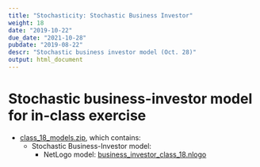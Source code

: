 ```yaml
---
title: "Stochasticity: Stochastic Business Investor"
weight: 18
date: "2019-10-22"
due_date: "2021-10-28"
pubdate: "2019-08-22"
descr: "Stochastic business investor model (Oct. 28)"
output: html_document
---
```

# Stochastic business-investor model for in-class exercise

* [class_18_models.zip](/models/class_18/class_18_models.zip), which contains:
  * Stochastic Business-Investor model: 
    * NetLogo model: [business_investor_class_18.nlogo](/models/class_18/business_investor_class_18.nlogo)

